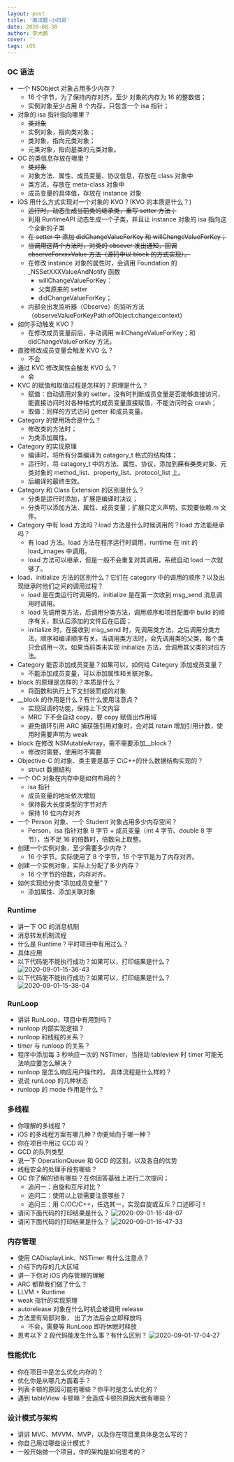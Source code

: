 ```yaml
---
layout: post
title: '面试题-小码哥'
date: 2020-08-30
author: 李大鹏
cover: ''
tags: iOS
---
```


### OC 语法

- 一个 NSObject 对象占用多少内存？
  - 16 个字节，为了保持内存对齐，至少 对象的内存为 16 的整数倍；
  - 实例对象至少占用 8 个内存，只包含一个 isa 指针；
- 对象的 isa 指针指向哪里？
  - ~~类对象~~
  - 实例对象，指向类对象；
  - 类对象，指向元类对象；
  - 元类对象，指向基类的元类对象。
- OC 的类信息存放在哪里？
  - ~~类对象~~
  - 对象方法、属性、成员变量、协议信息，存放在 class 对象中
  - 类方法，存放在 meta-class 对象中
  - 成员变量的具体值，存放在 instance 对象
- iOS 用什么方式实现对一个对象的 KVO？(KVO 的本质是什么？)
  - ~~运行时，动态生成当前类的继承类，重写 setter 方法；~~
  - 利用 RuntimeAPI 动态生成一个子类，并且让 instance 对象的 isa 指向这个全新的子类
  - ~~在 setter 中 添加 didChangeValueForKey 和 willChangeValueForKey；~~
  - ~~当调用这两个方法时，对类的 obsever 发出通知，回调 observeForxxxValue 方法（源码中以 block 的方式实现）。~~
  - 在修改 instance 对象的属性时，会调用 Foundation 的 \_NSSetXXXValueAndNotify 函数
    - willChangeValueForKey：
    - 父类原来的 setter
    - didChangeValueForKey；
  - 内部会出发监听器（Observe）的监听方法（observeValueForKeyPath:ofObject:change:context）
- 如何手动触发 KVO？
  - 在修改成员变量前后，手动调用 willChangeValueForKey；和 didChangeValueForKey 方法。
- 直接修改成员变量会触发 KVO 么？
  - 不会
- 通过 KVC 修改属性会触发 KVO 么？
  - 会
- KVC 的赋值和取值过程是怎样的？原理是什么？
  - 赋值：自动调用对象的 setter，没有时判断成员变量是否能够直接访问，能直接访问时对各种格式的成员变量直接赋值，不能访问时会 crash；
  - 取值：同样的方式访问 getter 和成员变量。
- Category 的使用场合是什么？
  - 修改类的方法时；
  - 为类添加属性。
- Category 的实现原理
  - 编译时，将所有分类编译为 catagory_t 格式的结构体；
  - 运行时，将 catagory_t 中的方法、属性、协议，添加到~~原有类~~类对象、元类对象的 method_list、property_list、protocol_list 上。
  - 后编译的最终生效。
- Category 和 Class Extension 的区别是什么？
  - 分类是运行时添加，扩展是编译时决议；
  - 分类可以添加方法、属性、成员变量；扩展只定义声明，实现要依赖.m 文件。
- Category 中有 load 方法吗？load 方法是什么时候调用的？load 方法能继承吗？
  - 有 load 方法。load 方法在程序运行时调用，runtime 在 init 的 load_images 中调用。
  - load 方法可以继承，但是一般不会重复对其调用，系统自动 load 一次就够了。
- load、initialize 方法的区别什么？它们在 category 中的调用的顺序？以及出现继承时他们之间的调用过程？
  - load 是在类运行时调用的，initialize 是在第一次收到 msg_send 消息调用时调用。
  - load 先调用类方法，后调用分类方法，调用顺序和项目配置中 build 的顺序有关，默认后添加的文件后在后面；
  - initialize 时，在接收到 msg_send 时，先调用类方法，之后调用分类方法，顺序和编译顺序有关。当调用类方法时，会先调用类的父类，每个类只会调用一次。如果当前类未实现 initialize 方法，会调用其父类的对应方法。
- Category 能否添加成员变量？如果可以，如何给 Category 添加成员变量？
  - 不能添加成员变量，可以添加属性和关联对象。
- block 的原理是怎样的？本质是什么？
  - 将函数和执行上下文封装而成的对象
- \_\_block 的作用是什么？有什么使用注意点？
  - 实现回调的功能，保持上下文内容
  - MRC 下不会自动 copy，要 copy 赋值出作用域
  - 避免循环引用 ARC 捕获强引用对象时，会对其 retain 增加引用计数，使用时需要声明为 weak
- block 在修改 NSMutableArray，需不需要添加\_\_block？
  - 修改时需要，使用时不需要
- Objective-C 的对象、类主要是基于 C\C++的什么数据结构实现的？
  - struct 数据结构
- 一个 OC 对象在内存中是如何布局的？
  - isa 指针
  - 成员变量的地址依次增加
  - 保持最大长度类型的字节对齐
  - 保持 16 位内存对齐
- 一个 Person 对象、一个 Student 对象占用多少内存空间？
  - Person，isa 指针对象 8 字节 + 成员变量（int 4 字节、double 8 字节），当不足 16 的倍数时，倍数向上取整。
- 创建一个实例对象，至少需要多少内存？
  - 16 个字节。实际使用了 8 个字节，16 个字节是为了内存对齐。
- 创建一个实例对象，实际上分配了多少内存？
  - 16 个字节的倍数，内存对齐。
- 如何实现给分类“添加成员变量”？
  - 添加属性、添加关联对象

### Runtime

- 讲一下 OC 的消息机制
- 消息转发机制流程
- 什么是 Runtime？平时项目中有用过么？
- 具体应用
- 以下代码能不能执行成功？如果可以，打印结果是什么？
  ![2020-09-01-15-36-43](http://files.pandaleo.cn/2020-09-01-15-36-43.png)
- 以下代码能不能执行成功？如果可以，打印结果是什么？
  ![2020-09-01-15-38-04](http://files.pandaleo.cn/2020-09-01-15-38-04.png)

### RunLoop

- 讲讲 RunLoop，项目中有用到吗？
- runloop 内部实现逻辑？
- runloop 和线程的关系？
- timer 与 runloop 的关系？
- 程序中添加每 3 秒响应一次的 NSTimer，当拖动 tableview 时 timer 可能无法响应要怎么解决？
- runloop 是怎么响应用户操作的， 具体流程是什么样的？
- 说说 runLoop 的几种状态
- runloop 的 mode 作用是什么？

### 多线程

- 你理解的多线程？
- iOS 的多线程方案有哪几种？你更倾向于哪一种？
- 你在项目中用过 GCD 吗？
- GCD 的队列类型
- 说一下 OperationQueue 和 GCD 的区别，以及各自的优势
- 线程安全的处理手段有哪些？
- OC 你了解的锁有哪些？在你回答基础上进行二次提问；
  - 追问一：自旋和互斥对比？
  - 追问二：使用以上锁需要注意哪些？
  - 追问三：用 C/OC/C++，任选其一，实现自旋或互斥？口述即可！
- 请问下面代码的打印结果是什么？
  ![2020-09-01-16-48-07](http://files.pandaleo.cn/2020-09-01-16-48-07.png)
- 请问下面代码的打印结果是什么？
  ![2020-09-01-16-47-33](http://files.pandaleo.cn/2020-09-01-16-47-33.png)

### 内存管理

- 使用 CADisplayLink、NSTimer 有什么注意点？
- 介绍下内存的几大区域
- 讲一下你对 iOS 内存管理的理解
- ARC 都帮我们做了什么？
- LLVM + Runtime
- weak 指针的实现原理
- autorelease 对象在什么时机会被调用 release
- 方法里有局部对象， 出了方法后会立即释放吗
  - 不会，需要等 RunLoop 即将休眠时释放
- 思考以下 2 段代码能发生什么事？有什么区别？
  ![2020-09-01-17-04-27](http://files.pandaleo.cn/2020-09-01-17-04-27.png)

### 性能优化

- 你在项目中是怎么优化内存的？
- 优化你是从哪几方面着手？
- 列表卡顿的原因可能有哪些？你平时是怎么优化的？
- 遇到 tableView 卡顿嘛？会造成卡顿的原因大致有哪些？

### 设计模式与架构

- 讲讲 MVC、MVVM、MVP，以及你在项目里具体是怎么写的？
- 你自己用过哪些设计模式？
- 一般开始做一个项目，你的架构是如何思考的？
